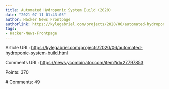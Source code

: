 ```yaml
---
title: Automated Hydroponic System Build (2020)
date: "2021-07-11 01:43:05"
author: Hacker News Frontpage
authorlink: https://kylegabriel.com/projects/2020/06/automated-hydroponic-system-build.html
tags:
- Hacker-News-Frontpage
---
```


<p>Article URL: <a href="https://kylegabriel.com/projects/2020/06/automated-hydroponic-system-build.html">https://kylegabriel.com/projects/2020/06/automated-hydroponic-system-build.html</a></p>
<p>Comments URL: <a href="https://news.ycombinator.com/item?id=27797853">https://news.ycombinator.com/item?id=27797853</a></p>
<p>Points: 370</p>
<p># Comments: 49</p>
